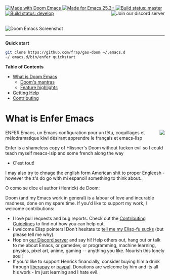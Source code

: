 <a href="http://doomemacs.org">
  <img src="https://img.shields.io/github/tag/hlissner/doom-emacs.svg?label=release&style=for-the-badge&color=orange"  alt="Made with Doom Emacs">
</a>
<a href="https://emacs.org">
  <img src="https://img.shields.io/badge/Made_for-Emacs_25.3+-blueviolet.svg?style=for-the-badge" alt="Made for Emacs 25.3+">
</a>
<a href="https://travis-ci.org/hlissner/doom-emacs">
  <img src="https://img.shields.io/travis/hlissner/doom-emacs/master.svg?label=master&style=flat-square" alt="Build status: master">
</a>
<a href="https://travis-ci.org/hlissner/doom-emacs">
  <img src="https://img.shields.io/travis/hlissner/doom-emacs/develop.svg?label=develop&style=flat-square" alt="Build status: develop">
</a>
<a href="https://discord.gg/bcZ6P3y">
  <img src="https://img.shields.io/badge/Discord-blue.svg?logo=discord&label=join&style=for-the-badge" alt="Join our discord server" align="right">
</a>
<br><br>

![Doom Emacs Screenshot](https://raw.githubusercontent.com/hlissner/doom-emacs/screenshots/main.png)

<!--p align="center">
  <b><a href="/../../tree/screenshots">Screenshots</a></b>
  |
  <b><a href="docs/getting_started.org">Get started</a></b>
  |
  <b><a href="docs/contributing.org">Contribute</a></b>
  |
  <b><a href="docs/index.org">Documentation</a></b>

</p-->

- - -

**Quick start**
```bash
git clone https://github.com/frap/gas-doom ~/.emacs.d
~/.emacs.d/bin/enfer quickstart
```

**Table of Contents**
- [What is Doom Emacs](#what-is-doom-emacs)
    - [Doom's mantras](#dooms-mantras)
    - [Feature highlights](#feature-highlights)
- [Getting Help](#getting-help)
- [Contributing](#contributing)


What is Enfer Emacs
==================

<a href="http://ultravioletbat.deviantart.com/art/Yay-Evil-111710573">
  <img src="https://github.com/hlissner/doom-emacs/raw/screenshots/cacochan.png" align="right" />
</a>

ENFER Emacs, un Emacs configuration pour un têtu, coquillages et mélodramatique kiwi désirant apprendre le français et emacs-lisp


Enfer is a shameless copy of Hlissner's Doom without fucken evil so I could teach myself meacs-lsip and some french along the way

- C'est tout!

I may also try to chnage the english form American shit to proper Engleesh - however the z's do go with mi espanol!
something to think about..

O como se dice el author (Henrick) de Doom: 

Doom (and my Emacs work in general) is a labour of love and incurable madness,
done on my spare time. If you'd like to support my work, I welcome
contributions:

- I love pull requests and bug reports. Check out the [Contributing
  Guidelines][docs:contributing] to find out how you can help out.
- I welcome Elisp pointers! Don't hesitate to [tell me my Elisp-fu
  sucks][github:new-issue] (but please tell me why).
- Hop on [our Discord server][url:discord] and say hi! Help others out, hang out
  or talk to me about Emacs, or gamedev, or programming, machine learning,
  physics, pixel art, anime, gaming -- anything you like. Nourish this lonely
  soul!
- If you'd like to support Henrick financially, consider buying him a drink
  through [liberapay][url:liberapay] or [paypal][url:paypal]. Donations are 
  welcome by him and its all his work - Im just learning and I hate evil.

[docs:wiki]: docs/index.org
[docs:wiki-quickstart]: docs/getting-started.org
[docs:wiki-modules]: docs/modules.org
[docs:wiki-customization]: docs/customize.org
[docs:contributing]: docs/contribute.org
[docs:faq]: docs/faq.org

[github:new-issue]: https://github.com/hlissner/doom-emacs/issues/new
[doom:packages]: core/autoload/packages.el
[doom:popups]: modules/ui/popup/README.org

[url:discord]: https://discord.gg/bcZ6P3y
[url:liberapay]: https://liberapay.com/hlissner/donate
[url:paypal]: https://paypal.me/henriklissner/10

[url:company-mode]: https://github.com/company-mode/company-mode
[url:doom-themes]: https://github.com/hlissner/emacs-doom-themes
[url:dump-jump]: https://github.com/jacktasia/dumb-jump
[url:editorconfig]: http://editorconfig.org/
[url:evil-mode]: https://github.com/emacs-evil/evil
[url:helm]: https://github.com/emacs-helm/helm
[url:ivy]: https://github.com/abo-abo/swiper
[url:persp-mode]: https://github.com/Bad-ptr/persp-mode.el
[url:projectile]: https://github.com/bbatsov/projectile
[url:quelpa]: https://github.com/quelpa/quelpa
[url:quickrun]: https://github.com/syohex/emacs-quickrun
[url:ripgrep]: https://github.com/BurntSushi/ripgrep
[url:the_silver_searcher]: https://github.com/ggreer/the_silver_searcher
[url:use-package]: https://github.com/jwiegley/use-package
[url:wgrep]: https://github.com/mhayashi1120/Emacs-wgrep
